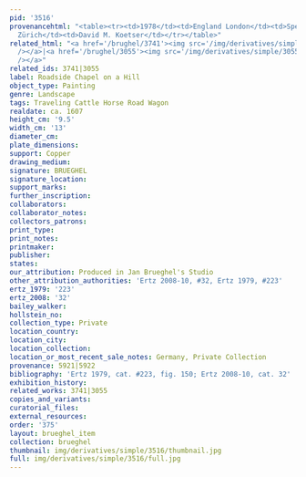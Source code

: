 ```yaml
---
pid: '3516'
provenancehtml: "<table><tr><td>1978</td><td>England London</td><td>Speelman Ltd.</td></tr><tr><td>1979</td><td>Switzerland
  Zürich</td><td>David M. Koetser</td></tr></table>"
related_html: "<a href='/brughel/3741'><img src='/img/derivatives/simple/3741/thumbnail.jpg'
  /></a>|<a href='/brughel/3055'><img src='/img/derivatives/simple/3055/thumbnail.jpg'
  /></a>"
related_ids: 3741|3055
label: Roadside Chapel on a Hill
object_type: Painting
genre: Landscape
tags: Traveling Cattle Horse Road Wagon
realdate: ca. 1607
height_cm: '9.5'
width_cm: '13'
diameter_cm:
plate_dimensions:
support: Copper
drawing_medium:
signature: BRUEGHEL
signature_location:
support_marks:
further_inscription:
collaborators:
collaborator_notes:
collectors_patrons:
print_type:
print_notes:
printmaker:
publisher:
states:
our_attribution: Produced in Jan Brueghel's Studio
other_attribution_authorities: 'Ertz 2008-10, #32, Ertz 1979, #223'
ertz_1979: '223'
ertz_2008: '32'
bailey_walker:
hollstein_no:
collection_type: Private
location_country:
location_city:
location_collection:
location_or_most_recent_sale_notes: Germany, Private Collection
provenance: 5921|5922
bibliography: 'Ertz 1979, cat. #223, fig. 150; Ertz 2008-10, cat. 32'
exhibition_history:
related_works: 3741|3055
copies_and_variants:
curatorial_files:
external_resources:
order: '375'
layout: brueghel_item
collection: brueghel
thumbnail: img/derivatives/simple/3516/thumbnail.jpg
full: img/derivatives/simple/3516/full.jpg
---
```

